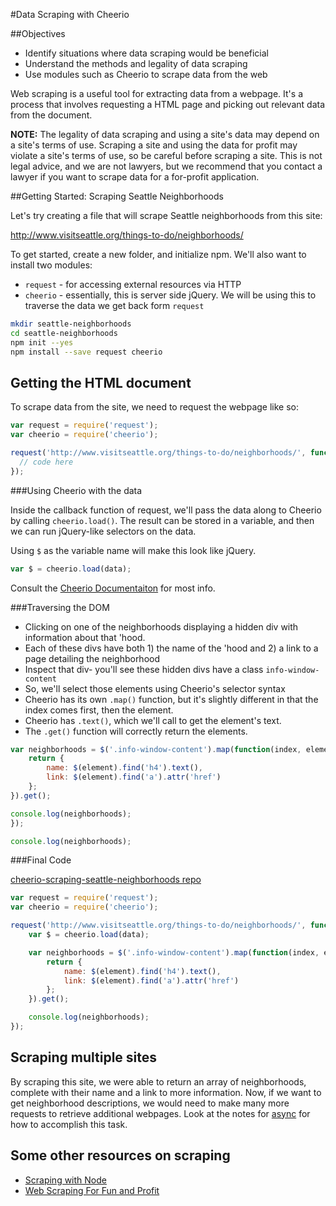 #Data Scraping with Cheerio

##Objectives

* Identify situations where data scraping would be beneficial
* Understand the methods and legality of data scraping
* Use modules such as Cheerio to scrape data from the web

Web scraping is a useful tool for extracting data from a webpage. It's a process that involves requesting a HTML page and picking out relevant data from the document.

**NOTE:** The legality of data scraping and using a site's data may depend on a site's terms of use. Scraping a site and using the data for profit may violate a site's terms of use, so be careful before scraping a site. This is not legal advice, and we are not lawyers, but we recommend that you contact a lawyer if you want to scrape data for a for-profit application.

##Getting Started: Scraping Seattle Neighborhoods

Let's try creating a file that will scrape Seattle neighborhoods from this site:

http://www.visitseattle.org/things-to-do/neighborhoods/

To get started, create a new folder, and initialize npm. We'll also want to install two modules:

* `request` - for accessing external resources via HTTP
* `cheerio` - essentially, this is server side jQuery. We will be using this to traverse the data we get back form `request`

```bash
mkdir seattle-neighborhoods
cd seattle-neighborhoods
npm init --yes
npm install --save request cheerio
```

## Getting the HTML document

To scrape data from the site, we need to request the webpage like so:

```js
var request = require('request');
var cheerio = require('cheerio');

request('http://www.visitseattle.org/things-to-do/neighborhoods/', function (error, response, data) {
  // code here
});
```

###Using Cheerio with the data

Inside the callback function of request, we'll pass the data along to Cheerio by calling `cheerio.load()`. The result can be stored in a variable, and then we can run jQuery-like selectors on the data.

Using `$` as the variable name will make this look like jQuery.

```js
var $ = cheerio.load(data);
```

Consult the [Cheerio Documentaiton](https://github.com/cheeriojs/cheerio) for most info.

###Traversing the DOM

* Clicking on one of the neighborhoods displaying a hidden div with information about that 'hood.
* Each of these divs have both 1) the name of the 'hood and 2) a link to a page detailing the neighborhood
* Inspect that div- you'll see these hidden divs have a class `info-window-content`
* So, we'll select those elements using Cheerio's selector syntax
* Cheerio has its own `.map()` function, but it's slightly different in that the index comes first, then the element.
* Cheerio has `.text()`, which we'll call to get the element's text.
* The `.get()` function will correctly return the elements.

```js
var neighborhoods = $('.info-window-content').map(function(index, element) {
    return {
        name: $(element).find('h4').text(),
        link: $(element).find('a').attr('href')
    };
}).get();

console.log(neighborhoods);
});

console.log(neighborhoods);
```

###Final Code

[cheerio-scraping-seattle-neighborhoods repo](https://github.com/WDI-SEA/cheerio-scraping-seattle-neighborhoods)

```js
var request = require('request');
var cheerio = require('cheerio');

request('http://www.visitseattle.org/things-to-do/neighborhoods/', function(error, response, data) {
    var $ = cheerio.load(data);

    var neighborhoods = $('.info-window-content').map(function(index, element) {
        return {
            name: $(element).find('h4').text(),
            link: $(element).find('a').attr('href')
        };
    }).get();

    console.log(neighborhoods);
});
```

## Scraping multiple sites

By scraping this site, we were able to return an array of neighborhoods, complete with their name and a link to more information. Now, if we want to get neighborhood descriptions, we would need to make many more requests to retrieve additional webpages. Look at the notes for [async](../js-async/readme.md) for how to accomplish this task.

## Some other resources on scraping

* [Scraping with Node](http://maxogden.com/scraping-with-node.html)
* [Web Scraping For Fun and Profit](https://blog.hartleybrody.com/web-scraping/)
